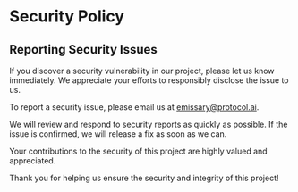 # Security Policy

## Reporting Security Issues

If you discover a security vulnerability in our project, please let us know immediately. We appreciate your efforts to responsibly disclose the issue to us.

To report a security issue, please email us at [emissary@protocol.ai](mailto:emissary@protocol.ai).

We will review and respond to security reports as quickly as possible. If the issue is confirmed, we will release a fix as soon as we can.

Your contributions to the security of this project are highly valued and appreciated.

Thank you for helping us ensure the security and integrity of this project!